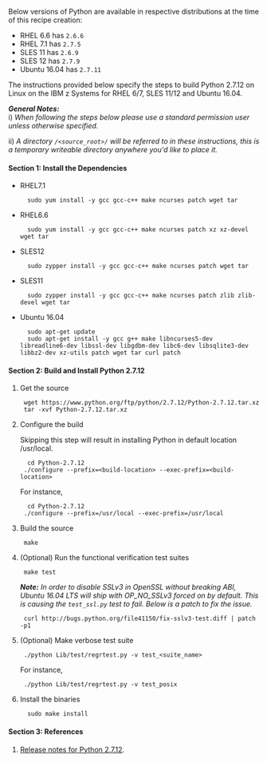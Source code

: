 Below versions of Python are available in respective distributions at the time of this recipe creation:

*    RHEL 6.6 has `2.6.6`
*    RHEL 7.1 has `2.7.5`
*    SLES 11 has `2.6.9`
*    SLES 12 has `2.7.9`
*    Ubuntu 16.04 has `2.7.11`

The instructions provided below specify the steps to build Python 2.7.12 on Linux on the IBM z Systems for RHEL 6/7, SLES 11/12 and Ubuntu 16.04.

_**General Notes:**_  
i) _When following the steps below please use a standard permission user unless otherwise specified._

ii) _A directory `/<source_root>/` will be referred to in these instructions, this is a temporary writeable directory anywhere you'd like to place it._

#### Section 1: Install the Dependencies

* RHEL7.1

		sudo yum install -y gcc gcc-c++ make ncurses patch wget tar
		
* RHEL6.6

		sudo yum install -y gcc gcc-c++ make ncurses patch xz xz-devel wget tar
		
* SLES12

		sudo zypper install -y gcc gcc-c++ make ncurses patch wget tar
		
* SLES11

		sudo zypper install -y gcc gcc-c++ make ncurses patch zlib zlib-devel wget tar

* Ubuntu 16.04
		
		sudo apt-get update
		sudo apt-get install -y gcc g++ make libncurses5-dev libreadline6-dev libssl-dev libgdbm-dev libc6-dev libsqlite3-dev libbz2-dev xz-utils patch wget tar curl patch

#### Section 2: Build and Install Python 2.7.12
1. Get the source

        wget https://www.python.org/ftp/python/2.7.12/Python-2.7.12.tar.xz
        tar -xvf Python-2.7.12.tar.xz

2. Configure the build 

	Skipping this step will result in installing Python in default location /usr/local.

         cd Python-2.7.12
        ./configure --prefix=<build-location> --exec-prefix=<build-location>

    For instance,

         cd Python-2.7.12
        ./configure --prefix=/usr/local --exec-prefix=/usr/local

3. Build the source

        make

4. (Optional) Run the functional verification test suites

        make test

	_**Note:** In order to disable SSLv3 in OpenSSL without breaking ABI, Ubuntu 16.04 LTS will ship with OP_NO_SSLv3 forced on by default. This is causing the `test_ssl.py` test to fail. Below is a patch to fix the issue._

		curl http://bugs.python.org/file41150/fix-sslv3-test.diff | patch -p1

5. (Optional) Make verbose test suite

        ./python Lib/test/regrtest.py -v test_<suite_name>

    For instance,

        ./python Lib/test/regrtest.py -v test_posix

6. Install the binaries

         sudo make install


#### Section 3: References
1. [Release notes for Python 2.7.12](https://www.python.org/downloads/release/python-2712/).